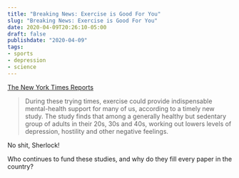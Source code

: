 ```yaml
---
title: "Breaking News: Exercise is Good For You"
slug: "Breaking News: Exercise is Good For You"
date: 2020-04-09T20:26:10-05:00
draft: false
publishdate: "2020-04-09"
tags:
- sports
- depression
- science
---
```


[The New York Times Reports][1]

>During these trying times, exercise could provide indispensable mental-health support for many of us, according to a timely new study. The study finds that among a generally healthy but sedentary group of adults in their 20s, 30s and 40s, working out lowers levels of depression, hostility and other negative feelings.

No shit, Sherlock!

Who continues to fund these studies, and why do they fill every paper in the country?

[1]: https://www.nytimes.com/2020/04/08/well/move/coronavirus-exercise-depression-anxiety-mood.html
